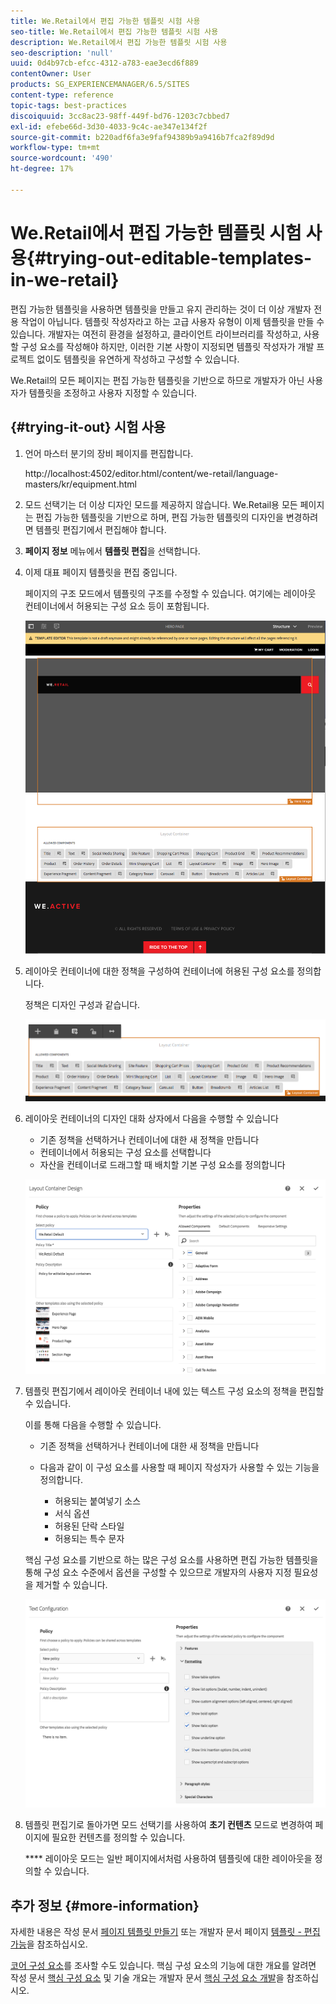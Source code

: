 ```yaml
---
title: We.Retail에서 편집 가능한 템플릿 시험 사용
seo-title: We.Retail에서 편집 가능한 템플릿 시험 사용
description: We.Retail에서 편집 가능한 템플릿 시험 사용
seo-description: 'null'
uuid: 0d4b97cb-efcc-4312-a783-eae3ecd6f889
contentOwner: User
products: SG_EXPERIENCEMANAGER/6.5/SITES
content-type: reference
topic-tags: best-practices
discoiquuid: 3cc8ac23-98ff-449f-bd76-1203c7cbbed7
exl-id: efebe66d-3d30-4033-9c4c-ae347e134f2f
source-git-commit: b220adf6fa3e9faf94389b9a9416b7fca2f89d9d
workflow-type: tm+mt
source-wordcount: '490'
ht-degree: 17%

---
```


# We.Retail에서 편집 가능한 템플릿 시험 사용{#trying-out-editable-templates-in-we-retail}

편집 가능한 템플릿을 사용하면 템플릿을 만들고 유지 관리하는 것이 더 이상 개발자 전용 작업이 아닙니다. 템플릿 작성자라고 하는 고급 사용자 유형이 이제 템플릿을 만들 수 있습니다. 개발자는 여전히 환경을 설정하고, 클라이언트 라이브러리를 작성하고, 사용할 구성 요소를 작성해야 하지만, 이러한 기본 사항이 지정되면 템플릿 작성자가 개발 프로젝트 없이도 템플릿을 유연하게 작성하고 구성할 수 있습니다.

We.Retail의 모든 페이지는 편집 가능한 템플릿을 기반으로 하므로 개발자가 아닌 사용자가 템플릿을 조정하고 사용자 지정할 수 있습니다.

## {#trying-it-out} 시험 사용

1. 언어 마스터 분기의 장비 페이지를 편집합니다.

   http://localhost:4502/editor.html/content/we-retail/language-masters/kr/equipment.html

1. 모드 선택기는 더 이상 디자인 모드를 제공하지 않습니다. We.Retail용 모든 페이지는 편집 가능한 템플릿을 기반으로 하며, 편집 가능한 템플릿의 디자인을 변경하려면 템플릿 편집기에서 편집해야 합니다.
1. **페이지 정보** 메뉴에서 **템플릿 편집**&#x200B;을 선택합니다.
1. 이제 대표 페이지 템플릿을 편집 중입니다.

   페이지의 구조 모드에서 템플릿의 구조를 수정할 수 있습니다. 여기에는 레이아웃 컨테이너에서 허용되는 구성 요소 등이 포함됩니다.

   ![chlimage_1-138](assets/chlimage_1-138.png)

1. 레이아웃 컨테이너에 대한 정책을 구성하여 컨테이너에 허용된 구성 요소를 정의합니다.

   정책은 디자인 구성과 같습니다.

   ![chlimage_1-139](assets/chlimage_1-139.png)

1. 레이아웃 컨테이너의 디자인 대화 상자에서 다음을 수행할 수 있습니다

   * 기존 정책을 선택하거나 컨테이너에 대한 새 정책을 만듭니다
   * 컨테이너에서 허용되는 구성 요소를 선택합니다
   * 자산을 컨테이너로 드래그할 때 배치할 기본 구성 요소를 정의합니다

   ![chlimage_1-140](assets/chlimage_1-140.png)

1. 템플릿 편집기에서 레이아웃 컨테이너 내에 있는 텍스트 구성 요소의 정책을 편집할 수 있습니다.

   이를 통해 다음을 수행할 수 있습니다.

   * 기존 정책을 선택하거나 컨테이너에 대한 새 정책을 만듭니다
   * 다음과 같이 이 구성 요소를 사용할 때 페이지 작성자가 사용할 수 있는 기능을 정의합니다.

      * 허용되는 붙여넣기 소스
      * 서식 옵션
      * 허용된 단락 스타일
      * 허용되는 특수 문자

   핵심 구성 요소를 기반으로 하는 많은 구성 요소를 사용하면 편집 가능한 템플릿을 통해 구성 요소 수준에서 옵션을 구성할 수 있으므로 개발자의 사용자 지정 필요성을 제거할 수 있습니다.

   ![chlimage_1-141](assets/chlimage_1-141.png)

1. 템플릿 편집기로 돌아가면 모드 선택기를 사용하여 **초기 컨텐츠** 모드로 변경하여 페이지에 필요한 컨텐츠를 정의할 수 있습니다.

   **** 레이아웃 모드는 일반 페이지에서처럼 사용하여 템플릿에 대한 레이아웃을 정의할 수 있습니다.

## 추가 정보 {#more-information}

자세한 내용은 작성 문서 [페이지 템플릿 만들기](/help/sites-authoring/templates.md) 또는 개발자 문서 페이지 [템플릿 - 편집 가능](/help/sites-developing/page-templates-editable.md)을 참조하십시오.

[코어 구성 요소](/help/sites-developing/we-retail-core-components.md)를 조사할 수도 있습니다. 핵심 구성 요소의 기능에 대한 개요를 알려면 작성 문서 [핵심 구성 요소](https://docs.adobe.com/content/help/ko-KR/experience-manager-core-components/using/introduction.html) 및 기술 개요는 개발자 문서 [핵심 구성 요소 개발](https://helpx.adobe.com/experience-manager/core-components/using/developing.html)을 참조하십시오.
